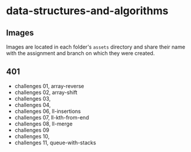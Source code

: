 # data-structures-and-algorithms

## Images
Images are located in each folder's `assets` directory and share their name with the assignment and branch on which they were created.


## 401
- challenges 01, array-reverse
- challenges 02, array-shift
- challenges 03, 
- challenges 04,
- challenges 06, ll-insertions
- challenges 07, ll-kth-from-end
- challenges 08, ll-merge
- challenges 09
- challenges 10, 
- challenges 11, queue-with-stacks


